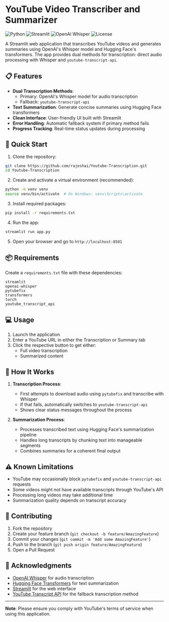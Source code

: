 # YouTube Video Transcriber and Summarizer

![Python](https://img.shields.io/badge/Python-3.7%2B-blue)
![Streamlit](https://img.shields.io/badge/Streamlit-1.24%2B-red)
![OpenAI Whisper](https://img.shields.io/badge/OpenAI-Whisper-yellow)
![License](https://img.shields.io/badge/License-MIT-green)

A Streamlit web application that transcribes YouTube videos and generates summaries using OpenAI's Whisper model and Hugging Face's transformers. The app provides dual methods for transcription: direct audio processing with Whisper and `youtube-transcript-api`.

## 📋 Features

- **Dual Transcription Methods**:
  - Primary: OpenAI's Whisper model for audio transcription
  - Fallback: `youtube-transcript-api`
- **Text Summarization**: Generate concise summaries using Hugging Face transformers
- **Clean Interface**: User-friendly UI built with Streamlit
- **Error Handling**: Automatic fallback system if primary method fails
- **Progress Tracking**: Real-time status updates during processing

## 🚀 Quick Start

1. Clone the repository:
```bash
git clone https://github.com/rajeshai/Youtube-Transcription.git
cd Youtube-Transcription
```

2. Create and activate a virtual environment (recommended):
```bash
python -m venv venv
source venv/bin/activate  # On Windows: venv\Scripts\activate
```

3. Install required packages:
```bash
pip install -r requirements.txt
```

4. Run the app:
```bash
streamlit run app.py
```

5. Open your browser and go to `http://localhost:8501`

## 📦 Requirements

Create a `requirements.txt` file with these dependencies:
```text
streamlit
openai-whisper
pytubefix
transformers
torch
youtube_transcript_api
```

## 💻 Usage

1. Launch the application
2. Enter a YouTube URL in either the Transcription or Summary tab
3. Click the respective button to get either:
   - Full video transcription
   - Summarized content

## 🔧 How It Works

1. **Transcription Process**:
   - First attempts to download audio using `pytubefix` and transcribe with Whisper
   - If that fails, automatically switches to `youtube-transcript-api`
   - Shows clear status messages throughout the process

2. **Summarization Process**:
   - Processes transcribed text using Hugging Face's summarization pipeline
   - Handles long transcripts by chunking text into manageable segments
   - Combines summaries for a coherent final output

## ⚠️ Known Limitations

- YouTube may occasionally block `pytubefix` and `youtube-transcript-api` requests
- Some videos might not have available transcripts through YouTube's API
- Processing long videos may take additional time
- Summarization quality depends on transcript accuracy

## 🤝 Contributing

1. Fork the repository
2. Create your feature branch (`git checkout -b feature/AmazingFeature`)
3. Commit your changes (`git commit -m 'Add some AmazingFeature'`)
4. Push to the branch (`git push origin feature/AmazingFeature`)
5. Open a Pull Request


## 🙏 Acknowledgments

- [OpenAI Whisper](https://github.com/openai/whisper) for audio transcription
- [Hugging Face Transformers](https://huggingface.co/docs/transformers/index) for text summarization
- [Streamlit](https://streamlit.io/) for the web interface
- [YouTube Transcript API](https://github.com/jdepoix/youtube-transcript-api) for the fallback transcription method


---

**Note**: Please ensure you comply with YouTube's terms of service when using this application.
